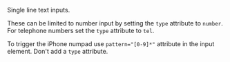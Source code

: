 Single line text inputs.

These can be limited to number input by setting the `type` attribute to `number`. For telephone numbers set the `type` attribute to `tel`.

To trigger the iPhone numpad use `pattern="[0-9]*"` attribute in the input element. Don't add a `type` attribute.
